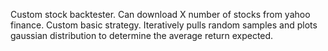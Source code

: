 Custom stock backtester. Can download X number of stocks from yahoo finance. Custom basic strategy. Iteratively pulls random samples and plots gaussian distribution to determine the average return expected.